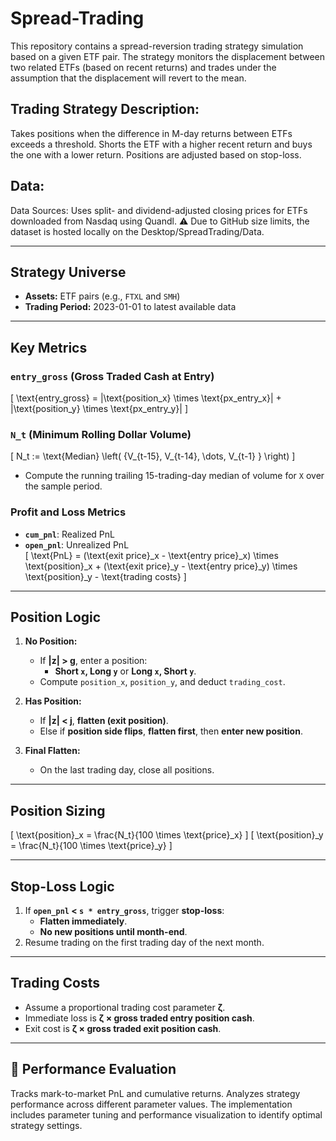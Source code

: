 # Spread-Trading
This repository contains a spread-reversion trading strategy simulation based on a given ETF pair. The strategy monitors the displacement between two related ETFs (based on recent returns) and trades under the assumption that the displacement will revert to the mean.
## Trading Strategy Description:
Takes positions when the difference in M-day returns between ETFs exceeds a threshold.
Shorts the ETF with a higher recent return and buys the one with a lower return.
Positions are adjusted based on stop-loss.

## Data:
Data Sources: Uses split- and dividend-adjusted closing prices for ETFs downloaded from Nasdaq using Quandl.
⚠️ Due to GitHub size limits, the dataset is hosted locally on the Desktop/SpreadTrading/Data.

---

## **Strategy Universe**
- **Assets:** ETF pairs (e.g., `FTXL` and `SMH`)
- **Trading Period:** 2023-01-01 to latest available data

---

## **Key Metrics**

### **`entry_gross` (Gross Traded Cash at Entry)**
\[
\text{entry\_gross} = |\text{position\_x} \times \text{px\_entry\_x}| + |\text{position\_y} \times \text{px\_entry\_y}|
\]

### **`N_t` (Minimum Rolling Dollar Volume)**
\[
N_t := \text{Median} \left( \{V_{t-15}, V_{t-14}, \dots, V_{t-1} \} \right)
\]
- Compute the running trailing 15-trading-day median of volume for `X` over the sample period.

### **Profit and Loss Metrics**
- **`cum_pnl`**: Realized PnL
- **`open_pnl`**: Unrealized PnL  
\[
\text{PnL} = (\text{exit price}_x - \text{entry price}_x) \times \text{position}_x + (\text{exit price}_y - \text{entry price}_y) \times \text{position}_y - \text{trading costs}
\]

---

## **Position Logic**

1. **No Position:**
    - If **|z| > g**, enter a position:
        - **Short `x`, Long `y`** or **Long `x`, Short `y`**.
    - Compute `position_x`, `position_y`, and deduct `trading_cost`.

2. **Has Position:**
    - If **|z| < j**, **flatten (exit position)**.
    - Else if **position side flips**, **flatten first**, then **enter new position**.

3. **Final Flatten:**
    - On the last trading day, close all positions.

---

## **Position Sizing**
\[
\text{position}_x = \frac{N_t}{100 \times \text{price}_x}
\]
\[
\text{position}_y = \frac{N_t}{100 \times \text{price}_y}
\]

---

## **Stop-Loss Logic**
1. If **`open_pnl` < `s * entry_gross`**, trigger **stop-loss**:
    - **Flatten immediately**.
    - **No new positions until month-end**.
2. Resume trading on the first trading day of the next month.

---

## **Trading Costs**
- Assume a proportional trading cost parameter **ζ**.
- Immediate loss is **ζ × gross traded entry position cash**.
- Exit cost is **ζ × gross traded exit position cash**.

---

## 🚀 **Performance Evaluation**
Tracks mark-to-market PnL and cumulative returns.
Analyzes strategy performance across different parameter values.
The implementation includes parameter tuning and performance visualization to identify optimal strategy settings.

